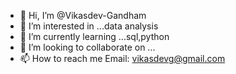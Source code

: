 - 👋 Hi, I’m @Vikasdev-Gandham
- 👀 I’m interested in ...data analysis
- 🌱 I’m currently learning ...sql,python
- 💞️ I’m looking to collaborate on ...
- 📫 How to reach me Email: vikasdevg@gmail.com

<!---
Vikasdev-Gandham/Vikasdev-Gandham is a ✨ special ✨ repository because its `README.md` (this file) appears on your GitHub profile.
You can click the Preview link to take a look at your changes.
--->
